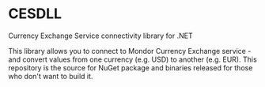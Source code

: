 # CESDLL
Currency Exchange Service connectivity library for .NET

This library allows you to connect to Mondor Currency Exchange service - and convert values from one currency (e.g. USD) to another (e.g. EUR).
This repository is the source for NuGet package and binaries released for those who don't want to build it.
